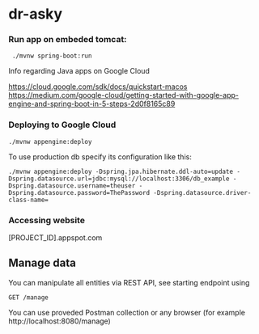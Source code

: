 # dr-asky

### Run app on embeded tomcat:
```
 ./mvnw spring-boot:run
```


Info regarding Java apps on Google Cloud

https://cloud.google.com/sdk/docs/quickstart-macos
https://medium.com/google-cloud/getting-started-with-google-app-engine-and-spring-boot-in-5-steps-2d0f8165c89


### Deploying to Google Cloud
```
./mvnw appengine:deploy
```

To use production db specify its configuration like this:

```
./mvnw appengine:deploy -Dspring.jpa.hibernate.ddl-auto=update -Dspring.datasource.url=jdbc:mysql://localhost:3306/db_example -Dspring.datasource.username=theuser -Dspring.datasource.password=ThePassword -Dspring.datasource.driver-class-name=
```

### Accessing website
[PROJECT_ID].appspot.com

## Manage data
You can manipulate all entities via REST API, see starting endpoint using 
```
GET /manage
```

You can use proveded Postman collection or any browser (for example http://localhost:8080/manage)

